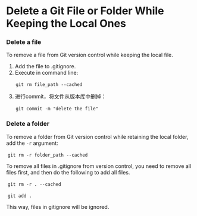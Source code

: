 # Delete a Git File or Folder While Keeping the Local Ones


### Delete a file

To remove a file from Git version control while keeping the local file.

1. Add the file to .gitignore.
2. Execute in command line:

​		```
​	git rm file_path --cached
​	```

3. 进行commit，将文件从版本库中删掉：

​		```
​	git commit -m "delete the file"
​	```

### Delete a folder

To remove a folder from Git version control while retaining the local folder, add the `-r` argument:

​		```git rm -r folder_path --cached```

To remove all files in .gitignore from version control, you need to remove all files first, and then do the following to add all files.

​		```git rm -r . --cached```

​		```git add .```

This way, files in gitignore will be ignored.

